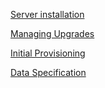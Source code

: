 
[Server installation](install.html)

[Managing Upgrades](upgrade.html)

[Initial Provisioning](provisioning.html)

[Data Specification](specs.html)
